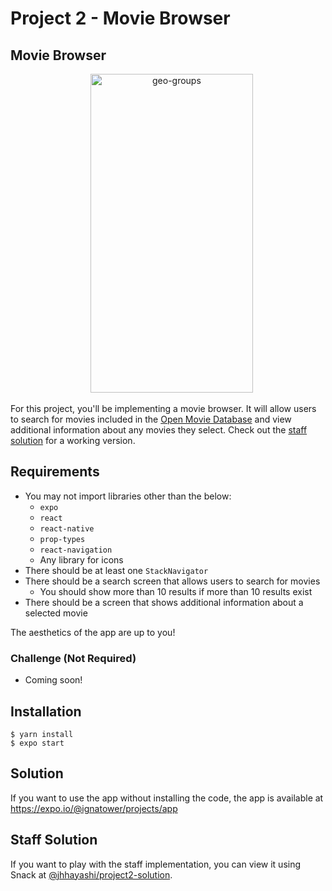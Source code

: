 # Project 2 - Movie Browser

## Movie Browser

<p align="center" >
<p align="center" >
    <img alt="geo-groups" src="https://github.com/Ignatower/Harvard-CS50-React-Native/tree/main/Project%202:%20Movie%20Browser/movie-browser.gif" width="260" height="510" />
 </a>
</p>
</p>

For this project, you'll be implementing a movie browser. It will allow users to
search for movies included in the [Open Movie Database](http://www.omdbapi.com/)
and view additional information about any movies they select. Check out the
[staff solution](#staff-solution) for a working version.

## Requirements

- You may not import libraries other than the below:
  - `expo`
  - `react`
  - `react-native`
  - `prop-types`
  - `react-navigation`
  - Any library for icons
- There should be at least one `StackNavigator`
- There should be a search screen that allows users to search for movies
  - You should show more than 10 results if more than 10 results exist
- There should be a screen that shows additional information about a selected movie

The aesthetics of the app are up to you!

### Challenge (Not Required)

- Coming soon!

## Installation

```
$ yarn install
$ expo start
```

## Solution

If you want to use the app without installing the code, the app is available at
https://expo.io/@ignatower/projects/app

## Staff Solution

If you want to play with the staff implementation, you can view it using
Snack at [@jhhayashi/project2-solution](https://snack.expo.io/@jhhayashi/project2-solution).
